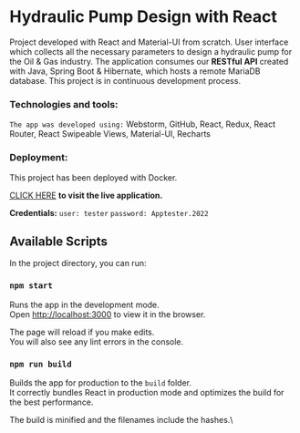 # Hydraulic Pump Design with React

Project developed with React and Material-UI from scratch. 
User interface which collects all the necessary parameters to design a hydraulic pump for the Oil & Gas industry. 
The application consumes our **RESTful API** created with Java, Spring Boot & Hibernate, which hosts a remote MariaDB database. 
This project is in continuous development process.

### Technologies and tools:
`The app was developed using:` Webstorm, GitHub, React, Redux, React Router, React Swipeable Views, Material-UI,
Recharts

### Deployment:
This project has been deployed with Docker.

[CLICK HERE](https://hpd-app.phi-rms.com/) **to visit the live application.**

**Credentials:**
`user: tester`
`password: Apptester.2022`

## Available Scripts

In the project directory, you can run:

### `npm start`

Runs the app in the development mode.\
Open [http://localhost:3000](http://localhost:3000) to view it in the browser.

The page will reload if you make edits.\
You will also see any lint errors in the console.

### `npm run build`

Builds the app for production to the `build` folder.\
It correctly bundles React in production mode and optimizes the build for the best performance.

The build is minified and the filenames include the hashes.\

